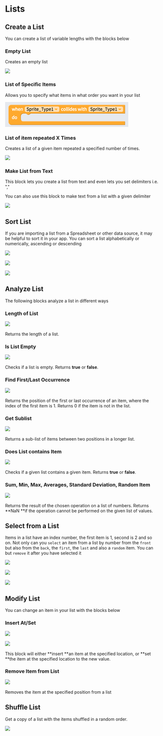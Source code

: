 # Lists

## Create a List

You can create a list of variable lengths with the blocks below

### Empty List

Creates an empty list

![](.gitbook/assets/screen-shot-2021-04-08-at-12.02.11-pm.png)

### List of Specific Items

Allows you to specify what items in what order you want in your list

![](<.gitbook/assets/image (15).png>)

### List of item repeated X Times

Creates a list of a given item repeated a specified number of times.

![](.gitbook/assets/blocks-lists-fig-3.png)

### Make List from Text

This block lets you create a list from text and even lets you set delimiters i.e. ","

You can also use this block to make text from a list with a given delimiter

![](.gitbook/assets/blocks-lists-fig-8.png)

## Sort List

If you are importing a list from a Spreadsheet or other data source, it may be helpful to sort it in your app. You can sort a list alphabetically or numerically, ascending or descending

![](.gitbook/assets/blocks-lists-fig-9.png)

![](.gitbook/assets/screen-shot-2021-04-08-at-11.44.22-am.png)



![](.gitbook/assets/screen-shot-2021-04-08-at-11.50.52-am.png)

## Analyze List

The following blocks analyze a list in different ways

### Length of List

![](.gitbook/assets/screen-shot-2021-04-08-at-11.56.00-am.png)

Returns the length of a list.

### Is List Empty

![](.gitbook/assets/screen-shot-2021-04-08-at-11.55.17-am.png)

Checks if a list is empty. Returns **true** or **false**.

### Find First/Last Occurrence

![](.gitbook/assets/screen-shot-2021-04-08-at-11.48.45-am.png)

Returns the position of the first or last occurrence of an item, where the index of the first item is 1. Returns 0 if the item is not in the list.

### Get Sublist

![](.gitbook/assets/screen-shot-2021-04-08-at-11.49.30-am.png)

Returns a sub-list of items between two positions in a longer list.

### Does List contains Item

![](.gitbook/assets/screen-shot-2021-04-08-at-11.52.43-am.png)

Checks if a given list contains a given item. Returns **true** or **false**.

### Sum, Min, Max, Averages, Standard Deviation, Random Item

![](.gitbook/assets/screen-shot-2021-04-08-at-12.03.09-pm.png)

Returns the result of the chosen operation on a list of numbers. Returns **NaN **if the operation cannot be performed on the given list of values.

## Select from a List

Items in a list have an index number, the first item is 1, second is 2 and so on. Not only can you `select` an item from a list by number from the `front` but also from the `back`, the `first`, the `last` and also a `random` item. You can but `remove` it after you have selected it

![](.gitbook/assets/screen-shot-2021-04-08-at-11.45.29-am.png)

![](.gitbook/assets/screen-shot-2021-04-08-at-11.46.14-am.png)

![](.gitbook/assets/screen-shot-2021-04-08-at-11.46.44-am.png)

## Modify List

You can change an item in your list with the blocks below

### Insert At/Set

![](.gitbook/assets/screen-shot-2021-04-08-at-11.58.18-am.png)

![](.gitbook/assets/screen-shot-2021-04-08-at-11.58.31-am.png)

This block will either **insert **an item at the specified location, or **set **the item at the specified location to the new value.

### Remove Item from List

![](.gitbook/assets/screen-shot-2021-04-08-at-12.08.53-pm.png)

Removes the item at the specified position from a list

## Shuffle List

Get a copy of a list with the items shuffled in a random order.

![](.gitbook/assets/screen-shot-2021-04-08-at-12.00.06-pm.png)

